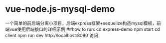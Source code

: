 # vue-node.js-mysql-demo
一个简单的前后端分离小项目，后端express框架+sequelize构造mysql模板，前端vue使用后端接口的详细示例
##how to run:
  cd express-demo
  npm start 
  cd client
  npm run dev
  http://localhost:8080 访问
